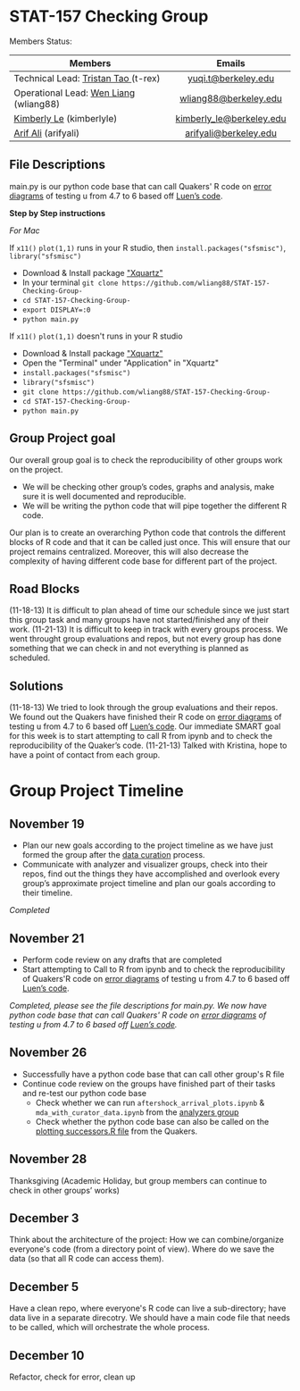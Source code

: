 STAT-157 Checking Group 
========================
 
Members Status: 

| Members          | Emails|
| -------------    |:------:|
| Technical Lead: <a href="https://github.com/tristantao"> Tristan Tao </a> (t-rex) | yuqi.t@berkeley.edu |
| Operational Lead: <a href="https://https://github.com/wliang88"> Wen Liang</a> (wliang88) | wliang88@berkeley.edu |
|                     <a href="https://github.com/kimberlyle"> Kimberly Le</a> (kimberlyle) | kimberly_le@berkeley.edu |
| <a href="https://github.com/arifyali">Arif Ali</a> (arifyali) | arifyali@berkeley.edu |

File Descriptions
--------
main.py is our python code base that can call Quakers' R code on [error diagrams](https://github.com/SunnySunnia/TheQuakers/blob/master/MDA/mda_test.r)
of testing u from 4.7 to 6 based off [Luen’s code](https://github.com/SunnySunnia/TheQuakers/blob/master/MDA/etas-training.R).

**Step by Step instructions**

*For Mac*

If `x11()` `plot(1,1)` runs in your R studio, then `install.packages("sfsmisc")`, `library("sfsmisc")`
- Download & Install package ["Xquartz"](http://xquartz.macosforge.org/landing/)
- In your terminal `git clone https://github.com/wliang88/STAT-157-Checking-Group-`
- `cd STAT-157-Checking-Group-`
- `export DISPLAY=:0`
- `python main.py`

If `x11()` `plot(1,1)` doesn't runs in your R studio
- Download & Install package ["Xquartz"](http://xquartz.macosforge.org/landing/)
- Open the "Terminal" under "Application" in "Xquartz" 
- `install.packages("sfsmisc")`
- `library("sfsmisc")`
- `git clone https://github.com/wliang88/STAT-157-Checking-Group-`
- `cd STAT-157-Checking-Group-`
- `python main.py`
 

Group Project goal
--------
Our overall group goal is to check the reproducibility of other groups work on the project. 
- We will be checking other group’s codes, graphs and analysis, make sure it is well documented and reproducible. 
- We will be writing the python code that will pipe together the different R code. 

Our plan is to create an overarching Python code that controls the different blocks of R code and that it can be called just once. 
This will ensure that our project remains centralized. Moreover, this will also decrease the complexity of having different code base 
for different part of the project. 


Road Blocks
------
(11-18-13) It is difficult to plan ahead of time our schedule since we just start this group task and many groups have not 
started/finished any of their work. 
(11-21-13) It is difficult to keep in track with every groups process. We went throught group evaluations and repos, but not every group has
done something that we can check in and not everything is planned as scheduled. 

Solutions
-----
(11-18-13) We tried to look through the group evaluations and their repos. We found out the Quakers have finished 
their R code on [error diagrams](https://github.com/SunnySunnia/TheQuakers/blob/master/MDA/mda_test.r)
of testing u from 4.7 to 6 based off
[Luen’s code](https://github.com/SunnySunnia/TheQuakers/blob/master/MDA/etas-training.R). 
Our immediate SMART goal for this 
week is to start attempting to call R from ipynb and to check the reproducibility of the Quaker’s code. 
(11-21-13) Talked with Kristina, hope to have a point of contact from each group. 

Group Project Timeline 
===================
November 19 
-------
- Plan our new goals according to the project timeline as we have just formed the group 
after the [data curation](https://github.com/stat157/data-curators/commits/master) process. 
- Communicate with analyzer and visualizer groups, check into their repos, 
find out the things they have accomplished and overlook every group’s approximate project timeline and 
plan our goals according to their timeline. 

*Completed*

November 21 
---------
- Perform code review on any drafts that are completed 
- Start attempting to Call to R from ipynb and to check the reproducibility of Quakers'R code on 
[error diagrams](https://github.com/SunnySunnia/TheQuakers/blob/master/MDA/mda_test.r)
of testing u from 4.7 to 6 based off
[Luen’s code](https://github.com/SunnySunnia/TheQuakers/blob/master/MDA/etas-training.R). 

*Completed, please see the file descriptions for main.py. We now have python code base that can call Quakers' R code on [error diagrams](https://github.com/SunnySunnia/TheQuakers/blob/master/MDA/mda_test.r)
of testing u from 4.7 to 6 based off [Luen’s code](https://github.com/SunnySunnia/TheQuakers/blob/master/MDA/etas-training.R).* 

November 26
--------
- Successfully have a python code base that can call other group's R file
- Continue code review on the groups have finished part of their tasks and re-test our python code base 
  - Check whether we can run `aftershock_arrival_plots.ipynb` & `mda_with_curator_data.ipynb` from the [analyzers group](https://github.com/stat157/analyzers/tree/master/notebooks)
  - Check whether the python code base can also be called on the [plotting successors.R file](http://github.com/SunnySunnia/TheQuakers/tree/master/Successors) from the Quakers. 




November 28
-------
Thanksgiving (Academic Holiday, but group members can continue to check in other groups’ works)

December 3
----------
Think about the architecture of the project: How we can combine/organize everyone's code (from a directory point of view).
Where do we save the data (so that all R code can access them). 

December 5
---------
Have a clean repo, where everyone's R code can live a sub-directory; have data live in a separate direcotry.
We should have a main code file that needs to be called, which will orchestrate the whole process. 

December 10 
-------
Refactor, check for error, clean up

